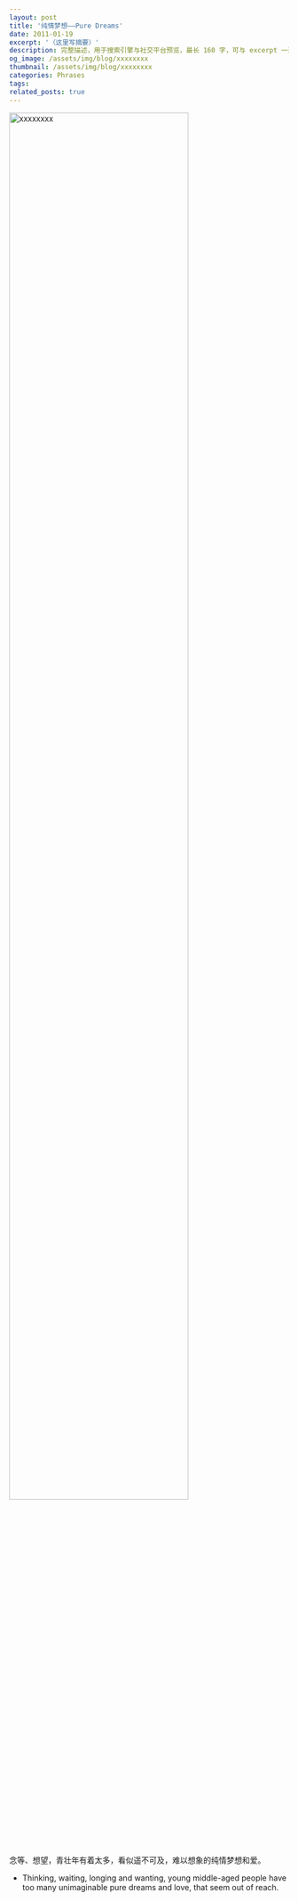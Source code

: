 ```yaml
---
layout: post
title: '纯情梦想——Pure Dreams'
date: 2011-01-19
excerpt: '（这里写摘要）'
description: 完整描述，用于搜索引擎与社交平台预览，最长 160 字，可与 excerpt 一致
og_image: /assets/img/blog/xxxxxxxx
thumbnail: /assets/img/blog/xxxxxxxx
categories: Phrases
tags: 
related_posts: true
---
```


<img src="/assets/img/blog/xxxxxxxx" style="width:80%;" alt="xxxxxxxx">

念等、想望，青壮年有着太多，看似遥不可及，难以想象的纯情梦想和爱。

- Thinking, waiting, longing and wanting, young middle-aged people have too many unimaginable pure dreams and love, that seem out of reach.